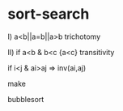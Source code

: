 # sort-search


I) a<b||a=b||a>b trichotomy 

II) if a<b & b<c {a<c} transitivity

if i<j & ai>aj => inv(ai,aj)

make

bubblesort
